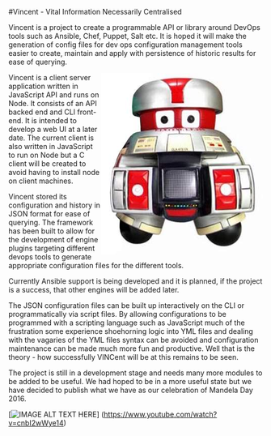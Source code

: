 #Vincent - Vital Information Necessarily Centralised

Vincent is a project to create a programmable API or library around DevOps 
tools such as Ansible, Chef, Puppet, Salt etc. It is hoped it will make
the  generation of config files for dev ops configuration management tools
easier to create, maintain and apply with persistence of historic results
for ease of querying.

<img align="right" src="images/vincent.jpg">

Vincent is a client server application written in JavaScript API and runs 
on Node. It consists of an API backed end and CLI front-end. It is 
intended to develop a web UI at a later date.  The current client is also
written in JavaScript to run on Node but a C client will be created to
avoid having to install node on client machines.

Vincent stored its configuration and history in JSON format for ease of 
querying. The framework has been built to allow for the development of 
engine plugins targeting different devops tools to  generate 
appropriate configuration files for the different tools. 

Currently Ansible support is being developed and it is planned, if the 
project is a success, that other engines will be added later.

The JSON configuration files can be built up interactively on the CLI or 
programmatically via script files. By allowing configurations to be 
programmed with a scripting language such as JavaScript much of the 
frustration some experience shoehorning logic into YML files and dealing
with the  vagaries of the YML files syntax can be avoided and 
configuration maintenance can be made much more fun and productive. Well
that is the theory - how successfully VINCent will be at  this remains to
be seen.

The project is still in a development stage and needs many more modules 
to be added to be useful. We had hoped to be in a more useful state but 
we have decided to publish what we have as our celebration of Mandela 
Day 2016.

[![IMAGE ALT TEXT HERE](https://http://img.youtube.com/vi/cnbI2wWye14/0.jpg)]
(https://www.youtube.com/watch?v=cnbI2wWye14)
 

